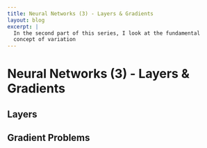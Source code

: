 ```yaml
---
title: Neural Networks (3) - Layers & Gradients
layout: blog
excerpt: |
  In the second part of this series, I look at the fundamental 
  concept of variation
---
```



# Neural Networks (3) - Layers & Gradients


## Layers

## Gradient Problems